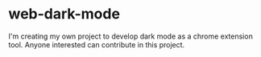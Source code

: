 # web-dark-mode
I'm creating my own project to develop dark mode as a chrome extension tool. Anyone interested can contribute in this project.  
